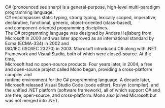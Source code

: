 C# (pronounced see sharp) is a general-purpose, high-level multi-paradigm programming language. <br>
C# encompasses static typing, strong typing, lexically scoped, imperative, declarative, functional, generic, object-oriented (class-based),<br>
and component-oriented programming disciplines.<br>
The C# programming language was designed by Anders Hejlsberg from Microsoft in 2000 and was later approved as an international standard by Ecma (ECMA-334) in 2002 and<br>
ISO/IEC (ISO/IEC 23270) in 2003. Microsoft introduced C# along with .NET Framework and Visual Studio, both of which were closed-source. At the time, <br>
Microsoft had no open-source products. Four years later, in 2004, a free and open-source project called Mono began, providing a cross-platform compiler and <br>
runtime environment for the C# programming language. A decade later, Microsoft released Visual Studio Code (code editor), Roslyn (compiler), and<br>
the unified .NET platform (software framework), all of which support C# and are free, open-source, and cross-platform. Mono also joined Microsoft but was not merged into .NET.<br>
